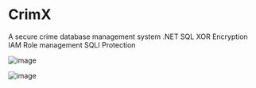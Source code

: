 # CrimX
A secure crime database management system
.NET
SQL
XOR Encryption
IAM Role management
SQLI Protection

![image](https://github.com/hassaanjamil2002/CrimX/assets/119432622/3d6ec19f-dd42-4529-a25c-003f792dd1a9)

![image](https://github.com/hassaanjamil2002/CrimX/assets/119432622/f69cbb48-e5ae-4df2-812c-b5e1c90842d0)


